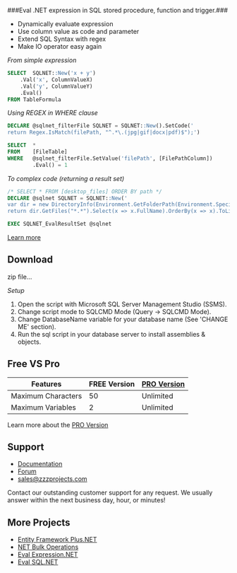 ###Eval .NET expression in SQL stored procedure, function and trigger.###
- Dynamically evaluate expression
- Use column value as code and parameter
- Extend SQL Syntax with regex
- Make IO operator easy again

*From simple expression*
```sql
SELECT  SQLNET::New('x + y')
	.Val('x', ColumnValueX)
	.Val('y', ColumnValueY)
	.Eval()
FROM TableFormula
```

*Using REGEX in WHERE clause*
```sql
DECLARE @sqlnet_filterFile SQLNET = SQLNET::New().SetCode('
return Regex.IsMatch(filePath, "^.*\.(jpg|gif|docx|pdf)$");')

SELECT  *
FROM    [FileTable]
WHERE	@sqlnet_filterFile.SetValue('filePath', [FilePathColumn])
        .Eval() = 1
```

*To complex code (returning a result set)*
```sql
/* SELECT * FROM [desktop_files] ORDER BY path */
DECLARE @sqlnet SQLNET = SQLNET::New('
var dir = new DirectoryInfo(Environment.GetFolderPath(Environment.SpecialFolder.Desktop));
return dir.GetFiles("*.*").Select(x => x.FullName).OrderBy(x => x).ToList();')

EXEC SQLNET_EvalResultSet @sqlnet
```

[Learn more](https://zzzprojects.uservoice.com/forums/327759-eval-expression-net)

## Download
zip file...

*Setup*

1. Open the script with Microsoft SQL Server Management Studio (SSMS).
2. Change script mode to SQLCMD Mode (Query -> SQLCMD Mode).
3. Change DatabaseName variable for your database name (See 'CHANGE ME' section).
4. Run the sql script in your database server to install assemblies & objects.

## Free VS Pro
Features | FREE Version | [PRO Version](https://zzzprojects.uservoice.com/forums/327759-eval-expression-net)
------------ | ------------- | -------------
Maximum Characters | 50 | Unlimited
Maximum Variables | 2 | Unlimited
Learn more about the [PRO Version](https://zzzprojects.uservoice.com/forums/327759-eval-expression-net)

## Support
- [Documentation](https://zzzprojects.uservoice.com/forums/327759-eval-expression-net)
- [Forum](https://zzzprojects.uservoice.com/forums/327759-eval-expression-net)
- sales@zzzprojects.com

Contact our outstanding customer support for any request. We usually answer within the next business day, hour, or minutes!

## More Projects
  - [Entity Framework Plus.NET](sales@zzzprojects.com)
  - [NET Bulk Operations](sales@zzzprojects.com)
  - [Eval Expression.NET](sales@zzzprojects.com)
  - [Eval SQL.NET](sales@zzzprojects.com)


